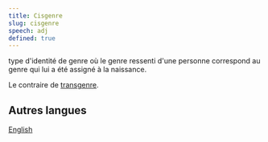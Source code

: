 ```yaml
---
title: Cisgenre
slug: cisgenre
speech: adj
defined: true
---
```


type d'identité de genre où le genre ressenti d'une personne correspond au genre qui lui a été assigné à la naissance.

Le contraire de [transgenre](/definitions/fr_FR/transgenre).

## Autres langues

[English](/definitions/cisgender)
